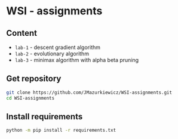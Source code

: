 # WSI - assignments

## Content

* `lab-1` - descent gradient algorithm
* `lab-2` - evolutionary algorithm
* `lab-3` - minimax algorithm with alpha beta pruning

## Get repository

```bash
git clone https://github.com/JMazurkiewicz/WSI-assignments.git
cd WSI-assignments
```

## Install requirements

```bash
python -m pip install -r requirements.txt
```

